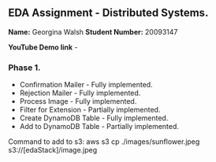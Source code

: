 ## EDA Assignment - Distributed Systems.

__Name:__ Georgina Walsh
__Student Number:__ 20093147

__YouTube Demo link__ - 


### Phase 1.

+ Confirmation Mailer - Fully implemented.
+ Rejection Mailer - Fully implemented.
+ Process Image - Fully implemented.
+ Filter for Extension - Partially implemented.
+ Create DynamoDB Table - Fully implemented.
+ Add to DynamoDB Table - Partially implemented.


Command to add to s3:
aws s3 cp ./images/sunflower.jpeg  s3://[edaStack]/image.jpeg